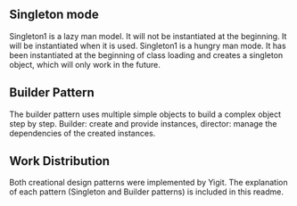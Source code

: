## Singleton mode
Singleton1 is a lazy man model. It will not be instantiated at the beginning. It will be instantiated when it is used. Singleton1 is a hungry man mode. It has been instantiated at the beginning of class loading and creates a singleton object, which will only work in the future.
## Builder Pattern
The builder pattern uses multiple simple objects to build a complex object step by step. Builder: create and provide instances, director: manage the dependencies of the created instances.

## Work Distribution
Both creational design patterns were implemented by Yigit. The explanation of each pattern (Singleton and Builder patterns) is included in this readme.